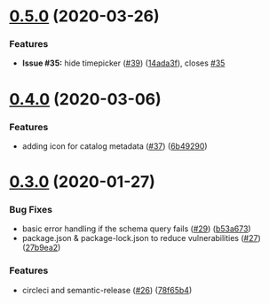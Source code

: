 # [0.5.0](https://github.com/newrelic/nr1-graphiql-notebook/compare/v0.4.0...v0.5.0) (2020-03-26)


### Features

* **Issue #35:** hide timepicker ([#39](https://github.com/newrelic/nr1-graphiql-notebook/issues/39)) ([14ada3f](https://github.com/newrelic/nr1-graphiql-notebook/commit/14ada3fab08ec0e9f447160c1f4fee002d379ef6)), closes [#35](https://github.com/newrelic/nr1-graphiql-notebook/issues/35)

# [0.4.0](https://github.com/newrelic/nr1-graphiql-notebook/compare/v0.3.0...v0.4.0) (2020-03-06)


### Features

* adding icon for catalog metadata ([#37](https://github.com/newrelic/nr1-graphiql-notebook/issues/37)) ([6b49290](https://github.com/newrelic/nr1-graphiql-notebook/commit/6b492909d49ee17f83d07bf16989627d47b1e325))

# [0.3.0](https://github.com/newrelic/nr1-graphiql-notebook/compare/v0.2.5...v0.3.0) (2020-01-27)


### Bug Fixes

* basic error handling if the schema query fails ([#29](https://github.com/newrelic/nr1-graphiql-notebook/issues/29)) ([b53a673](https://github.com/newrelic/nr1-graphiql-notebook/commit/b53a673f1b64c9bb360519f88a88d398b87af522))
* package.json & package-lock.json to reduce vulnerabilities ([#27](https://github.com/newrelic/nr1-graphiql-notebook/issues/27)) ([27b9ea2](https://github.com/newrelic/nr1-graphiql-notebook/commit/27b9ea219dc885d813cda18ca0ebea5555644f38))


### Features

* circleci and semantic-release ([#26](https://github.com/newrelic/nr1-graphiql-notebook/issues/26)) ([78f65b4](https://github.com/newrelic/nr1-graphiql-notebook/commit/78f65b4b215192b85d33ad98b638fb73e1e01c82))
